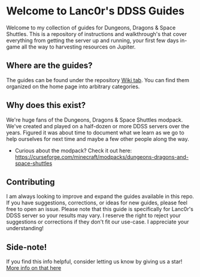 # Welcome to Lanc0r's DDSS Guides

Welcome to my collection of guides for Dungeons, Dragons & Space Shuttles. This is a repository of instructions and walkthrough's that cover everything from getting the server up and running, your first few days in-game all the way to harvesting resources on Jupiter.

## Where are the guides?
The guides can be found under the repository [Wiki tab](https://github.com/Lanc0r/rbp-ddss/wiki). You can find them organized on the home page into arbitrary categories.

## Why does this exist?
We're huge fans of the Dungeons, Dragons & Space Shuttles modpack. We've created and played on a half-dozen or more DDSS servers over the years. Figured it was about time to document what we learn as we go to help ourselves for next time and maybe a few other people along the way. 
* Curious about the modpack? Check it out here: https://curseforge.com/minecraft/modpacks/dungeons-dragons-and-space-shuttles

## Contributing

I am always looking to improve and expand the guides available in this repo. If you have suggestions, corrections, or ideas for new guides, please feel free to open an issue. Please note that this guide is specifically for Lanc0r's DDSS server so your results may vary. I reserve the right to reject your suggestions or corrections if they don't fit our use-case. I appreciate your understanding!

## Side-note!
If you find this info helpful, consider letting us know by giving us a star! [More info on that here](https://docs.github.com/en/get-started/exploring-projects-on-github/saving-repositories-with-stars)


